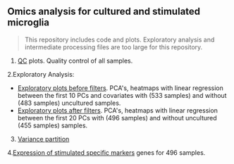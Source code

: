 ## Omics analysis for cultured and stimulated microglia 

> This repository includes code and plots. Exploratory analysis and intermediate processing files are too large for this repository. 

 1. [QC](https://rajlabmssm.github.io/MiGASti/docs/QC.html) plots. Quality control of all samples.
 
2.Exploratory Analysis: 
 - [Exploratory plots before filters](https://rajlabmssm.github.io/MiGASti/docs/02092021_PCA_heatmap.html). PCA's, heatmaps with linear regression between the first 10 PCs and covariates with (533 samples) and without (483 samples) uncultured samples.
 - [Exploratory plots after filters](https://rajlabmssm.github.io/MiGASti/docs/02102021_PCAs_afterfiltering.html). PCA's, heatmaps with linear regression between the first 20 PCs with (496 samples) and without uncultured (455 samples) samples.  
 
3. [Variance partition](https://rajlabmssm.github.io/MiGASti/docs/Variance_partition.html) 

4.[Expression of stimulated specific markers](https://rajlabmssm.github.io/MiGASti/docs/Markers.html) genes for 496 samples. 


